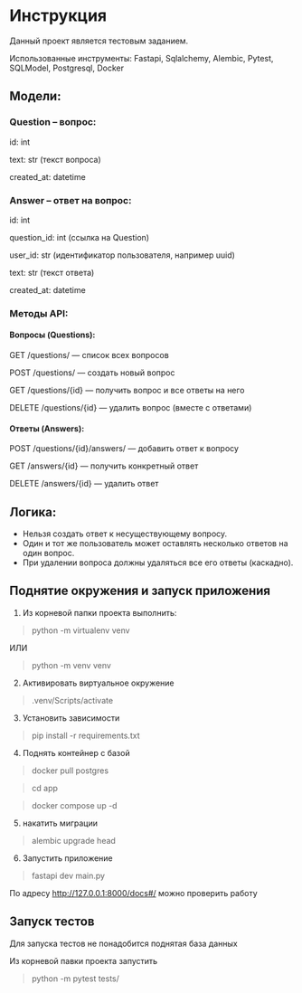 # Инструкция

Данный проект является тестовым заданием. 

Использованные инструменты: Fastapi, Sqlalchemy, Alembic, Pytest, SQLModel, Postgresql, Docker

## Модели:
### Question – вопрос:
id: int

text: str (текст вопроса)

created_at: datetime


### Answer – ответ на вопрос:
id: int

question_id: int (ссылка на Question)

user_id: str (идентификатор пользователя, например uuid)

text: str (текст ответа)

created_at: datetime


### Методы API:

#### Вопросы (Questions):
GET /questions/ — список всех вопросов

POST /questions/ — создать новый вопрос

GET /questions/{id} — получить вопрос и все ответы на него

DELETE /questions/{id} — удалить вопрос (вместе с ответами)


#### Ответы (Answers):
POST /questions/{id}/answers/ — добавить ответ к вопросу

GET /answers/{id} — получить конкретный ответ

DELETE /answers/{id} — удалить ответ


## Логика:
- Нельзя создать ответ к несуществующему вопросу.
- Один и тот же пользователь может оставлять несколько ответов на один вопрос.
- При удалении вопроса должны удаляться все его ответы (каскадно).


## Поднятие окружения и запуск приложения

1. Из корневой папки проекта выполнить:
> python -m virtualenv venv

ИЛИ
> python -m venv venv

2. Активировать виртуальное окружение

> .venv/Scripts/activate

3.  Установить зависимости

> pip install -r requirements.txt

4. Поднять контейнер с базой

> docker pull postgres

> cd app

> docker compose up -d

5. накатить миграции

> alembic upgrade head

6. Запустить приложение

> fastapi dev main.py

По адресу http://127.0.0.1:8000/docs#/ можно проверить работу

## Запуск тестов

Для запуска тестов не понадобится поднятая база данных

Из корневой павки проекта запустить

> python -m pytest tests/
